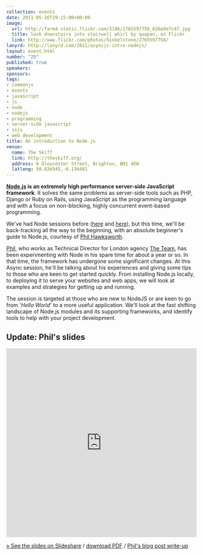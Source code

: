 ```yaml
---
collection: events
date: 2011-05-26T19:15:00+00:00
image: 
  url: http://farm4.static.flickr.com/3196/2765597758_826a9e7c47.jpg
  title: look downstairs into stairwell whirl by quapan, on Flickr
  link: http://www.flickr.com/photos/hinkelstone/2765597758/
lanyrd: http://lanyrd.com/2011/asyncjs-intro-nodejs/
layout: event.html
number: "25"
published: true
speakers: 
sponsors: 
tags: 
- commonjs
- events
- javascript
- js
- node
- nodejs
- programming
- server-side javascript
- ssjs
- web development
title: An introduction to Node.js
venue: 
  name: The Skiff
  link: http://theskiff.org/
  address: 6 Gloucester Street, Brighton, BN1 4EW
  latlong: 50.826945,-0.136401
---
```


<p><strong><a href="http://nodejs.org">Node.js</a> is an extremely high performance server-side JavaScript framework</strong>. It solves the same problems as server-side tools such as PHP, Django or Ruby on Rails, using JavaScript as the programming language and with a focus on non-blocking, highly concurrent event-based programming.</p>

<p>We've had Node sessions before (<a href="http://asyncjs.com/nodejs/">here</a> and <a href="http://asyncjs.com/express/">here</a>), but this time, we'll be back-tracking all the way to the beginning, with <span class="summary">an absolute beginner's guide to Node.js</span>, courtesy of <span class="vcard"><a class="fn url" href="http://hawksworx.com">Phil Hawksworth</a></span>.</p>

<p><a href="http://twitter.com/philhawksworth">Phil</a>, who works as Technical Director for London agency <a href="http://theteam.co.uk">The Team</a>, has been experimenting with Node in his spare time for about a year or so. In that time, the framework has undergone some significant changes. At this Async session, he'll be talking about his experiences and giving some tips to those who are keen to get started quickly. From installing Node.js locally, to deploying it to serve your websites and web apps, we will look at examples and strategies for getting up and running.</p>

<p>The session is targeted at those who are new to NodeJS or are keen to go from '<em>Hello World</em>' to a more useful application. We'll look at the fast shifting landscape of Node.js modules and its supporting frameworks, and identify tools to help with your project development.</p>

<h2>Update: Phil's slides</h2>
<iframe src="http://www.slideshare.net/slideshow/embed_code/8123370" style="width:100%; height:500px;" frameborder="0" marginwidth="0" marginheight="0" scrolling="no"></iframe>
<p><a href="http://www.slideshare.net/philhawksworth/getting-started-with-developing-nodejs">» See the slides on Slideshare</a> / <a href="http://static.hawksworx.com.s3.amazonaws.com/asyncjs-nodejs.pdf">download PDF</a> / <a href="http://hawksworx.com/getting-started-with-node-at-asyncjs">Phil's blog post write-up</a></p>
